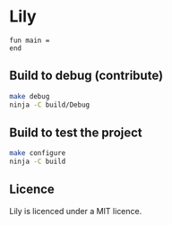 # Lily

```lily
fun main =
end
```

## Build to debug (contribute)

```bash
make debug
ninja -C build/Debug
```

## Build to test the project

```bash
make configure
ninja -C build
```

## Licence
Lily is licenced under a MIT licence.